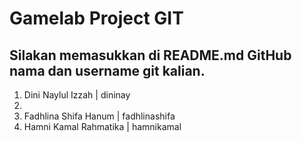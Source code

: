 # Gamelab Project GIT
## Silakan memasukkan di README.md GitHub nama dan username git kalian.

1. Dini Naylul Izzah | dininay
2.
3. Fadhlina Shifa Hanum | fadhlinashifa
4. Hamni Kamal Rahmatika | hamnikamal